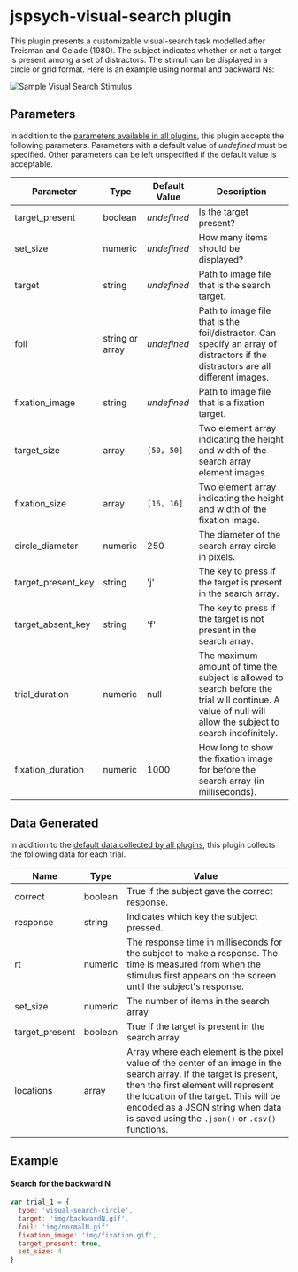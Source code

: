 # jspsych-visual-search plugin

This plugin presents a customizable visual-search task modelled after Treisman and Gelade (1980). The subject indicates whether or not a target is present among a set of distractors. The stimuli can be displayed in a circle or grid format. Here is an example using normal and backward Ns:

![Sample Visual Search Stimulus](/img/visual_search_example.jpg)

## Parameters

In addition to the [parameters available in all plugins](/overview/plugins#parameters-available-in-all-plugins), this plugin accepts the following parameters. Parameters with a default value of *undefined* must be specified. Other parameters can be left unspecified if the default value is acceptable.

| Parameter          | Type            | Default Value | Description                              |
| ------------------ | --------------- | ------------- | ---------------------------------------- |
| target_present     | boolean         | *undefined*   | Is the target present?                   |
| set_size           | numeric         | *undefined*   | How many items should be displayed?      |
| target             | string          | *undefined*   | Path to image file that is the search target. |
| foil               | string or array | *undefined*   | Path to image file that is the foil/distractor. Can specify an array of distractors if the distractors are all different images. |
| fixation_image     | string          | *undefined*   | Path to image file that is a fixation target. |
| target_size        | array           | `[50, 50]`    | Two element array indicating the height and width of the search array element images. |
| fixation_size      | array           | `[16, 16]`    | Two element array indicating the height and width of the fixation image. |
| circle_diameter    | numeric         | 250           | The diameter of the search array circle in pixels. |
| target_present_key | string          | 'j'           | The key to press if the target is present in the search array. |
| target_absent_key  | string          | 'f'           | The key to press if the target is not present in the search array. |
| trial_duration     | numeric         | null          | The maximum amount of time the subject is allowed to search before the trial will continue. A value of null will allow the subject to search indefinitely. |
| fixation_duration  | numeric         | 1000          | How long to show the fixation image for before the search array (in milliseconds). |

## Data Generated

In addition to the [default data collected by all plugins](/overview/plugins#data-collected-by-all-plugins), this plugin collects the following data for each trial.

| Name           | Type        | Value                                    |
| -------------- | ----------- | ---------------------------------------- |
| correct        | boolean     | True if the subject gave the correct response. |
| response       | string      | Indicates which key the subject pressed. |
| rt             | numeric     | The response time in milliseconds for the subject to make a response. The time is measured from when the stimulus first appears on the screen until the subject's response. |
| set_size       | numeric     | The number of items in the search array  |
| target_present | boolean     | True if the target is present in the search array |
| locations      | array       | Array where each element is the pixel value of the center of an image in the search array. If the target is present, then the first element will represent the location of the target. This will be encoded as a JSON string when data is saved using the `.json()` or `.csv()` functions. |

## Example

#### Search for the backward N

```javascript
var trial_1 = {
  type: 'visual-search-circle',
  target: 'img/backwardN.gif',
  foil: 'img/normalN.gif',
  fixation_image: 'img/fixation.gif',
  target_present: true,
  set_size: 4
}
```
